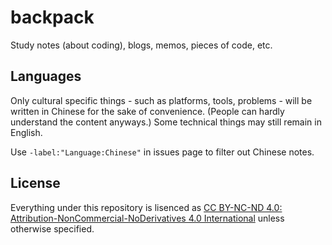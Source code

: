 # backpack

Study notes (about coding), blogs, memos, pieces of code, etc.

## Languages

Only cultural specific things - such as platforms, tools, problems - will be written in Chinese for the sake of convenience. (People can hardly understand the content anyways.) Some technical things may still remain in English.

Use `-label:"Language:Chinese"` in issues page to filter out Chinese notes.

## License

Everything under this repository is lisenced as [CC BY-NC-ND 4.0: Attribution-NonCommercial-NoDerivatives 4.0 International](https://creativecommons.org/licenses/by-nc-nd/4.0/deed.en) unless otherwise specified. 
